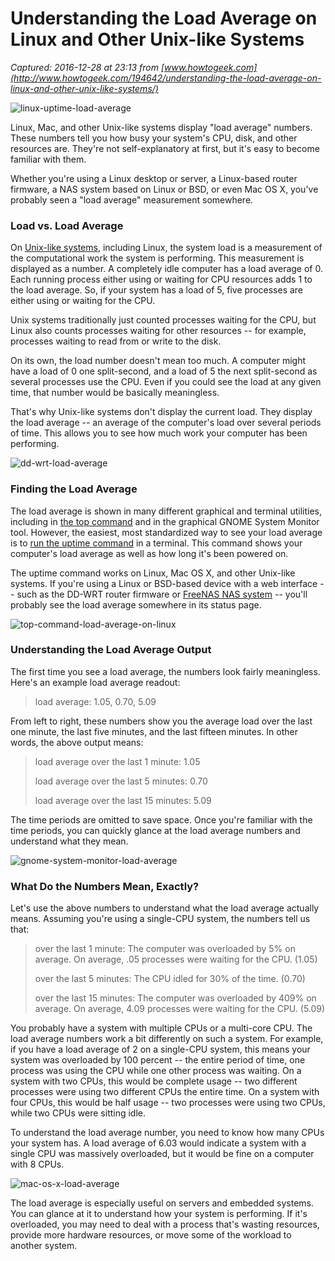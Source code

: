 # Understanding the Load Average on Linux and Other Unix-like Systems

_Captured: 2016-12-28 at 23:13 from [www.howtogeek.com](http://www.howtogeek.com/194642/understanding-the-load-average-on-linux-and-other-unix-like-systems/)_

![linux-uptime-load-average](http://www.howtogeek.com/wp-content/uploads/2014/08/linux-uptime-load-average.png)

Linux, Mac, and other Unix-like systems display "load average" numbers. These numbers tell you how busy your system's CPU, disk, and other resources are. They're not self-explanatory at first, but it's easy to become familiar with them.

Whether you're using a Linux desktop or server, a Linux-based router firmware, a NAS system based on Linux or BSD, or even Mac OS X, you've probably seen a "load average" measurement somewhere.

### Load vs. Load Average

On [Unix-like systems](http://www.howtogeek.com/182649/htg-explains-what-is-unix/), including Linux, the system load is a measurement of the computational work the system is performing. This measurement is displayed as a number. A completely idle computer has a load average of 0. Each running process either using or waiting for CPU resources adds 1 to the load average. So, if your system has a load of 5, five processes are either using or waiting for the CPU.

Unix systems traditionally just counted processes waiting for the CPU, but Linux also counts processes waiting for other resources -- for example, processes waiting to read from or write to the disk.

On its own, the load number doesn't mean too much. A computer might have a load of 0 one split-second, and a load of 5 the next split-second as several processes use the CPU. Even if you could see the load at any given time, that number would be basically meaningless.

That's why Unix-like systems don't display the current load. They display the load average -- an average of the computer's load over several periods of time. This allows you to see how much work your computer has been performing.

![dd-wrt-load-average](http://www.howtogeek.com/wp-content/uploads/2014/08/dd-wrt-load-average.png)

### Finding the Load Average

The load average is shown in many different graphical and terminal utilities, including in [the top command](http://www.howtogeek.com/107217/how-to-manage-processes-from-the-linux-terminal-10-commands-you-need-to-know/) and in the graphical GNOME System Monitor tool. However, the easiest, most standardized way to see your load average is to [run the uptime command](http://www.howtogeek.com/194186/bragging-rights-how-to-find-your-computers-uptime-and-installation-date/) in a terminal. This command shows your computer's load average as well as how long it's been powered on.

The uptime command works on Linux, Mac OS X, and other Unix-like systems. If you're using a Linux or BSD-based device with a web interface -- such as the DD-WRT router firmware or [FreeNAS NAS system](http://www.howtogeek.com/190835/how-to-turn-an-old-pc-into-a-home-file-server/) -- you'll probably see the load average somewhere in its status page.

![top-command-load-average-on-linux](http://www.howtogeek.com/wp-content/uploads/2014/08/top-command-load-average-on-linux.png)

### Understanding the Load Average Output

The first time you see a load average, the numbers look fairly meaningless. Here's an example load average readout:

> load average: 1.05, 0.70, 5.09

From left to right, these numbers show you the average load over the last one minute, the last five minutes, and the last fifteen minutes. In other words, the above output means:

> load average over the last 1 minute: 1.05
> 
> load average over the last 5 minutes: 0.70
> 
> load average over the last 15 minutes: 5.09

The time periods are omitted to save space. Once you're familiar with the time periods, you can quickly glance at the load average numbers and understand what they mean.

![gnome-system-monitor-load-average](http://www.howtogeek.com/wp-content/uploads/2014/08/gnome-system-monitor-load-average.png)

### What Do the Numbers Mean, Exactly?

Let's use the above numbers to understand what the load average actually means. Assuming you're using a single-CPU system, the numbers tell us that:

> over the last 1 minute: The computer was overloaded by 5% on average. On average, .05 processes were waiting for the CPU. (1.05)
> 
> over the last 5 minutes: The CPU idled for 30% of the time. (0.70)
> 
> over the last 15 minutes: The computer was overloaded by 409% on average. On average, 4.09 processes were waiting for the CPU. (5.09)

You probably have a system with multiple CPUs or a multi-core CPU. The load average numbers work a bit differently on such a system. For example, if you have a load average of 2 on a single-CPU system, this means your system was overloaded by 100 percent -- the entire period of time, one process was using the CPU while one other process was waiting. On a system with two CPUs, this would be complete usage -- two different processes were using two different CPUs the entire time. On a system with four CPUs, this would be half usage -- two processes were using two CPUs, while two CPUs were sitting idle.

To understand the load average number, you need to know how many CPUs your system has. A load average of 6.03 would indicate a system with a single CPU was massively overloaded, but it would be fine on a computer with 8 CPUs.

![mac-os-x-load-average](http://www.howtogeek.com/wp-content/uploads/2014/08/mac-os-x-load-average.png)

The load average is especially useful on servers and embedded systems. You can glance at it to understand how your system is performing. If it's overloaded, you may need to deal with a process that's wasting resources, provide more hardware resources, or move some of the workload to another system.
